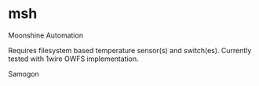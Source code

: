 # msh
Moonshine Automation

Requires filesystem based temperature sensor(s) and switch(es). Currently tested with 1wire OWFS implementation.

Samogon
